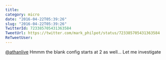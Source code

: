 ```yaml
---
title: 
category: micro
date: "2016-04-22T05:39:26"
slug: "2016-04-22T05:39:26"
TwitterId: 723385705431363584
TweetUrl: https://twitter.com/mark_philpot/status/723385705431363584
ReTweetUser: 
---
```


[@athanlive](https://twitter.com/athanlive) Hmmm the blank config starts at 2 as well... Let me investigate